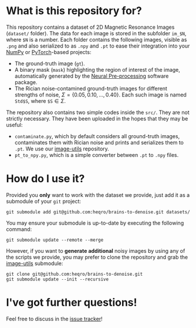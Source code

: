 # What is this repository for?

This repository contains a dataset of 2D Magnetic Resonance Images (`dataset/` folder). The data for each image is stored in the subfolder `im_$N`, where `$N` is a number. Each folder contains the following images, visible as `.png` and also serialized to as `.npy` and `.pt` to ease their integration into your [NumPy](https://numpy.org/) or [PyTorch](https://pytorch.org/)-based projects:

- The ground-truth image (`gt`).
- A binary mask (`mask`) highlighting the region of interest of the image, automatically generated by the [Neural Pre-processing](https://github.com/Novestars/Neural_Pre_Processing) software package.
- The Rician noise-contamined ground-truth images for different strengths of noise, $\Sigma = \{0.05,0.10,...,0.40\}$. Each such image is named `Std$S`, where `$S`$\in\Sigma$.

The repository also contains two simple codes inside the `src/`. They are not strictly necessary. They have been uploaded in the hopes that they may be useful:

- `contaminate.py`, which by default considers all ground-truth images, contaminates them with Rician noise and prints and serializes them to `.pt`. We use our [image-utils](https://github.com/heqro/image-utils) repository.
- `pt_to_npy.py`, which is a simple converter between `.pt` to `.npy` files.

# How do I use it?

Provided you **only** want to work with the dataset we provide, just add it as a submodule of your `git` project:
```
git submodule add git@github.com:heqro/brains-to-denoise.git datasets/
```

You may ensure your submodule is up-to-date by executing the following command:
```
git submodule update --remote --merge
```

However, if you want to **generate additional** noisy images by using any of the scripts we provide, you may prefer to clone the repository and grab the [image-utils](https://github.com/heqro/image-utils) submodule:

```
git clone git@github.com:heqro/brains-to-denoise.git
git submodule update --init --recursive
```

# I've got further questions!

Feel free to discuss in the [issue tracker](https://github.com/heqro/brains-to-denoise/issues)!